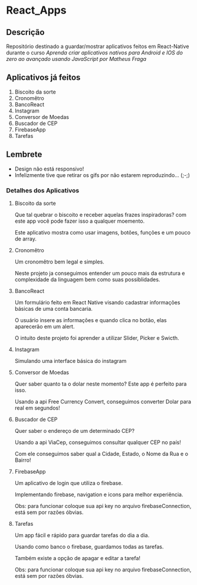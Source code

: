 # React_Apps

## Descrição

Repositório destinado a guardar/mostrar aplicativos feitos em React-Native durante o curso _Aprenda criar aplicativos nativos para Android e IOS do zero ao avançado usando JavaScript por Matheus Fraga_

## Aplicativos já feitos

1. Biscoito da sorte
2. Cronomêtro
3. BancoReact
4. Instagram
5. Conversor de Moedas
6. Buscador de CEP
7. FirebaseApp
8. Tarefas

## Lembrete

- Design não está responsivo!
- Infelizmente tive que retirar os gifs por não estarem reproduzindo... (;-;)

### Detalhes dos Aplicativos

1. Biscoito da sorte

   Que tal quebrar o biscoito e receber aquelas frazes inspiradoras? com este app você pode fazer isso a qualquer moemento.

   Este aplicativo mostra como usar imagens, botões, funções e um pouco de array.

2. Cronomêtro

   Um cronomêtro bem legal e simples.

   Neste projeto ja conseguimos entender um pouco mais da estrutura e complexidade da linguagem bem como suas possiblidades.

3. BancoReact

   Um formulário feito em React Native visando cadastrar informações básicas de uma conta bancaria.

   O usuário insere as informações e quando clica no botão, elas aparecerão em um alert.

   O intuito deste projeto foi aprender a utilizar Slider, Picker e Swicth.

4. Instagram

   Simulando uma interface básica do instagram

5. Conversor de Moedas

   Quer saber quanto ta o dolar neste momento? Este app é perfeito para isso.

   Usando a api Free Currency Convert, conseguimos converter Dolar para real em segundos!

6. Buscador de CEP

   Quer saber o endereço de um determinado CEP?

   Usando a api ViaCep, conseguimos consultar qualquer CEP no país!

   Com ele conseguimos saber qual a Cidade, Estado, o Nome da Rua e o Bairro!

7. FirebaseApp

   Um aplicativo de login que utiliza o firebase.

   Implementando firebase, navigation e icons para melhor experiência.

   Obs: para funcionar coloque sua api key no arquivo firebaseConnection, está sem por razões óbvias.

8. Tarefas

   Um app fácil e rápido para guardar tarefas do dia a dia.

   Usando como banco o firebase, guardamos todas as tarefas.

   Também existe a opção de apagar e editar a tarefa!

   Obs: para funcionar coloque sua api key no arquivo firebaseConnection, está sem por razões óbvias.
